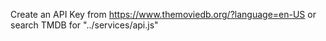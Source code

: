 Create an API Key from https://www.themoviedb.org/?language=en-US or search TMDB for "../services/api.js"
